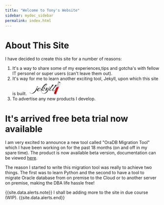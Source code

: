 ```yaml
---
title: "Welcome to Tony's Website"
sidebar: mydoc_sidebar
permalink: index.html
---
```

# About This Site

I have decided to create this site for a number of reasons: 
 1. It's a way to share some of my experiences,tips and gotcha's with fellow IT personel or super users (can't leave them out).
 2. It's way for me to learn another exciting tool, Jekyll, upon which this site is built.  <img title="my sample page" src="images/jekyll.png" />
 3. To advertise any new products I develop.

# It's arrived free beta trial now available

I am very excited to announce a new tool called "OraDB Migration Tool" which I have been working on for the past 18 months (on and off in my spare time). 
The product is now available beta version, documentation can be viewed <a href='oracle_migration_tool.html'>here</a>.

The reason I started to write this migration tool was really to achieve two things. The first was to learn Python and the second to have a tool to migrate Oracle database from on premise to the Cloud or to another server on premise, making the DBA life hassle free!
  
  
{{site.data.alerts.note}} I shall be adding more to the site in due course (WIP). {{site.data.alerts.end}}



